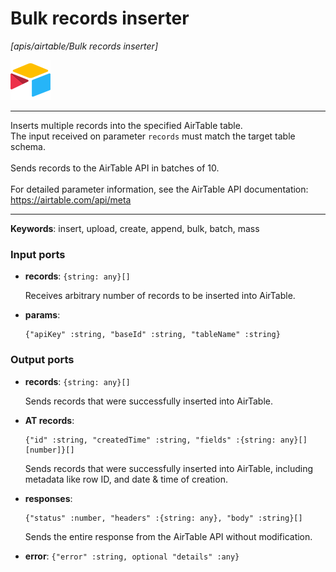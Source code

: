 # Bulk records inserter

_[apis/airtable/Bulk records inserter]_

![icon](</assets/icons/5555939f-919c-41f8-847e-4b71cd64b2df.png>)

---

Inserts multiple records into the specified AirTable table.<br>
The input received on parameter `records` must match the target table schema.<br>
<br>
Sends records to the AirTable API in batches of 10.<br>
<br>
For detailed parameter information, see the AirTable API documentation:<br>
https://airtable.com/api/meta<br>

---

__Keywords__: insert, upload, create, append, bulk, batch, mass

### Input ports

* __records__: ` {string: any}[] `

    Receives arbitrary number of records to be inserted into AirTable.<br>


* __params__: 
    ```
    {"apiKey" :string, "baseId" :string, "tableName" :string}
    ```

### Output ports

* __records__: ` {string: any}[] `

    Sends records that were successfully inserted into AirTable.<br>


* __AT records__: 
    ```
    {"id" :string, "createdTime" :string, "fields" :{string: any}[][number]}[]
    ```

    Sends records that were successfully inserted into AirTable, including metadata like row ID, and date & time of creation.<br>


* __responses__: 
    ```
    {"status" :number, "headers" :{string: any}, "body" :string}[]
    ```

    Sends the entire response from the AirTable API without modification.<br>


* __error__: ` {"error" :string, optional "details" :any} `

